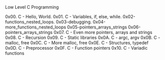 Low Level C Programming

0x00. C - Hello, World.
0x01. C - Variables, if, else, while.
0x02-functions_nested_loops.
0x03-debugging.
0x04-more_functions_nested_loops
0x05-pointers_arrays_strings
0x06-pointers_arrays_strings
0x07. C - Even more pointers, arrays and strings
0x08. C - Recursion
0x09. C - Static libraries
0x0A. C - argc, argv
0x0B. C - malloc, free
0x0C. C - More malloc, free
0x0E. C - Structures, typedef
0x0D. C - Preprocessor
0x0F. C - Function pointers
0x10. C - Variadic functions
